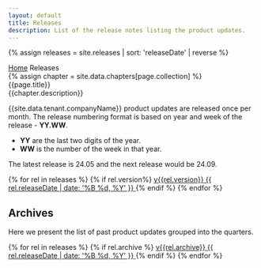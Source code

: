 ```yaml
---
layout: default
title: Releases
description: List of the release notes listing the product updates.
---
```


{% assign releases = site.releases | sort: 'releaseDate' | reverse %}

<div class="wrap">
    <div class="breadcrumbs">
        <a href="/" class="breadcrumbs__item">Home</a>
        <span class="breadcrumbs__item">Releases</span>
    </div>
</div>
{% assign chapter = site.data.chapters[page.collection] %}
<div class="welcomer welcomer_icon">
    <div class="wrap">
        <div class="welcomer__icon {{chapter.welcommer-class}}"><i class="fa {{chapter.fa-icon}}"></i></div>
        <div class="welcomer__tit">{{page.title}}</div>
        <div class="welcomer__text">{{chapter.description}}</div>
    </div>
</div>

<div class="wrap">
    <div class="description">
      <p>
      {{site.data.tenant.companyName}} product updates are released once per month.
      The release numbering format is based on year and week of the release - <strong>YY.WW</strong>.
      <ul>
        <li><strong>YY</strong> are the last two digits of the year.</li>
        <li><strong>WW</strong> is the number of the week in that year.</li>
        </ul>
        <p>
            The latest release is 24.05 and the next release would be 24.09.
        </p>
    </p>
    <!-- {% assign week = releases[0].version | split: "." %}
      <p>
        The latest release is <strong>v{{releases[0].version}}</strong> and the
        next release would be <strong>v{{week[0]}}.{{week[1] | plus: 2}}</strong>.
      </p> -->
    </div>
</div>

<div class="file-box file-box_release_notes">
    <div class="wrap">
        <div class="file-box__list">
            {% for rel in releases %}
                {% if rel.version%}
                <a class="file-box__item" href="{{rel.url}}">
                        <span class="file-box__inner">
                            <i class="fa fa-newspaper-o"></i>
                            <span class="file-box__tit">v{{rel.version}}</span>
                            <time>{{ rel.releaseDate | date: '%B %d, %Y' }}</time>
                        </span>
                </a>
                {% endif %}
            {% endfor %}
        </div>
    </div>
    <div class="wrap">
    <div class="description">
    <h2>Archives</h2>
      <p>
      Here we present the list of past product updates grouped into the quarters.
      </p>
    </div>
    </div>
    <div class="wrap">
        <div class="file-box__list">
            {% for rel in releases %}
                {% if rel.archive %}
                <a class="file-box__item" href="{{rel.url}}">
                        <span class="file-box__inner">
                            <i class="fa fa-archive"></i>
                            <span class="file-box__tit">v{{rel.archive}}</span>
                            <time>{{ rel.releaseDate | date: '%B %d, %Y' }}</time>
                        </span>
                </a>
                {% endif %}
            {% endfor %}
        </div>
    </div>
</div>
